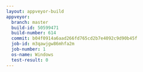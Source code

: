 ```yaml
---
layout: appveyor-build
appveyor:
  branch: master
  build-id: 50599471
  build-number: 614
  commit: b04f0914a6aad266fd765cd2b7e4092c9d90b45f
  job-id: m3qawjgw86mhfa2m
  job-number: 1
  os-name: Windows
  test-result: 0
---
```

